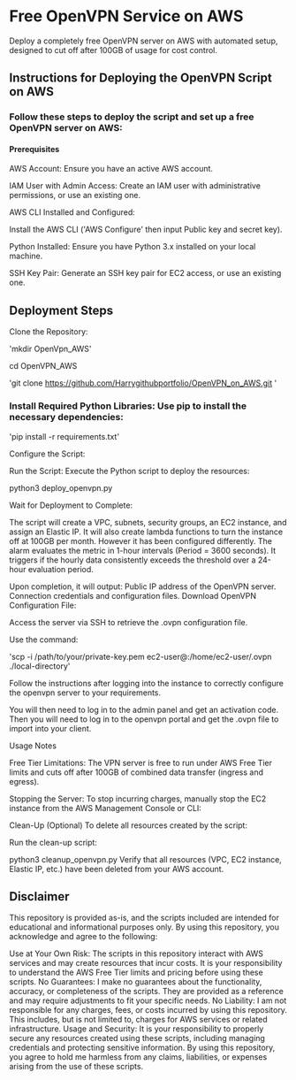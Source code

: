 # Free OpenVPN Service on AWS

Deploy a completely free OpenVPN server on AWS with automated setup, designed to cut off after 100GB of usage for cost control.


## Instructions for Deploying the OpenVPN Script on AWS

### Follow these steps to deploy the script and set up a free OpenVPN server on AWS:

#### Prerequisites
AWS Account: Ensure you have an active AWS account.

IAM User with Admin Access: Create an IAM user with administrative permissions, or use an existing one.

AWS CLI Installed and Configured:

Install the AWS CLI ('AWS Configure' then input Public key and secret key).

Python Installed: Ensure you have Python 3.x installed on your local machine.

SSH Key Pair: Generate an SSH key pair for EC2 access, or use an existing one.

## Deployment Steps

Clone the Repository:

'mkdir OpenVpn_AWS'

cd OpenVPN_AWS

'git clone https://github.com/Harrygithubportfolio/OpenVPN_on_AWS.git '

### Install Required Python Libraries: Use pip to install the necessary dependencies:

'pip install -r requirements.txt'


Configure the Script:

Run the Script: Execute the Python script to deploy the resources:


python3 deploy_openvpn.py

Wait for Deployment to Complete:

The script will create a VPC, subnets, security groups, an EC2 instance, and assign an Elastic IP. It will also create lambda functions to turn the instance off at 100GB per month. However it has been configured differently. The alarm evaluates the metric in 1-hour intervals (Period = 3600 seconds).
It triggers if the hourly data consistently exceeds the threshold over a 24-hour evaluation period.

Upon completion, it will output:
Public IP address of the OpenVPN server.
Connection credentials and configuration files.
Download OpenVPN Configuration File:

Access the server via SSH to retrieve the .ovpn configuration file.

Use the command:

'scp -i /path/to/your/private-key.pem ec2-user@<Server-IP>:/home/ec2-user/<config-file>.ovpn ./local-directory'

Follow the instructions after logging into the instance to correctly configure the openvpn server to your requirements. 

You will then need to log in to the admin panel and get an activation code. Then you will need to log in to the openvpn portal and get the .ovpn file to import into your client.

Usage Notes

Free Tier Limitations: The VPN server is free to run under AWS Free Tier limits and cuts off after 100GB of combined data transfer (ingress and egress).

Stopping the Server: To stop incurring charges, manually stop the EC2 instance from the AWS Management Console or CLI:

Clean-Up (Optional)
To delete all resources created by the script:

Run the clean-up script:


python3 cleanup_openvpn.py
Verify that all resources (VPC, EC2 instance, Elastic IP, etc.) have been deleted from your AWS account.

## Disclaimer

This repository is provided as-is, and the scripts included are intended for educational and informational purposes only. By using this repository, you acknowledge and agree to the following:

Use at Your Own Risk: The scripts in this repository interact with AWS services and may create resources that incur costs. It is your responsibility to understand the AWS Free Tier limits and pricing before using these scripts.
No Guarantees: I make no guarantees about the functionality, accuracy, or completeness of the scripts. They are provided as a reference and may require adjustments to fit your specific needs.
No Liability: I am not responsible for any charges, fees, or costs incurred by using this repository. This includes, but is not limited to, charges for AWS services or related infrastructure.
Usage and Security: It is your responsibility to properly secure any resources created using these scripts, including managing credentials and protecting sensitive information.
By using this repository, you agree to hold me harmless from any claims, liabilities, or expenses arising from the use of these scripts.
